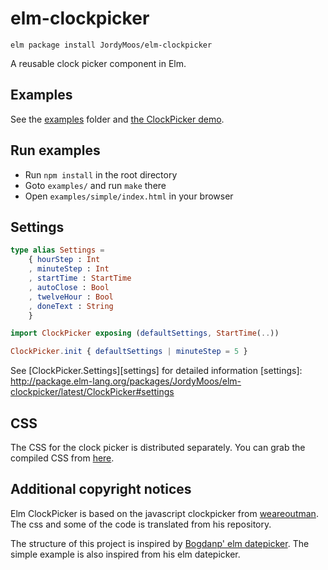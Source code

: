 # elm-clockpicker

``` shell
elm package install JordyMoos/elm-clockpicker
```

A reusable clock picker component in Elm.


## Examples

See the [examples][examples] folder and [the ClockPicker demo][demo].

[examples]: https://github.com/JordyMoos/elm-clockpicker/tree/master/examples
[demo]: https://jordymoos.github.io/elm-clockpicker/


## Run examples

- Run `npm install` in the root directory
- Goto `examples/` and run `make` there
- Open `examples/simple/index.html` in your browser


## Settings

```elm
type alias Settings =
    { hourStep : Int
    , minuteStep : Int
    , startTime : StartTime
    , autoClose : Bool
    , twelveHour : Bool
    , doneText : String
    }
```

```elm
import ClockPicker exposing (defaultSettings, StartTime(..))

ClockPicker.init { defaultSettings | minuteStep = 5 }
```

See [ClockPicker.Settings][settings] for detailed information
[settings]: http://package.elm-lang.org/packages/JordyMoos/elm-clockpicker/latest/ClockPicker#settings

## CSS

The CSS for the clock picker is distributed separately. You can grab
the compiled CSS from [here][compiled].

[compiled]: https://github.com/JordyMoos/elm-clockpicker/blob/master/css/elm-clockpicker.css


## Additional copyright notices

Elm ClockPicker is based on the javascript clockpicker from  [weareoutman][weareoutman].
The css and some of the code is translated from his repository.

The structure of this project is inspired by [Bogdanp' elm datepicker][Bogdanp].
The simple example is also inspired from his elm datepicker.

[weareoutman]: https://github.com/weareoutman/clockpicker
[Bogdanp]: https://github.com/Bogdanp/elm-datepicker
